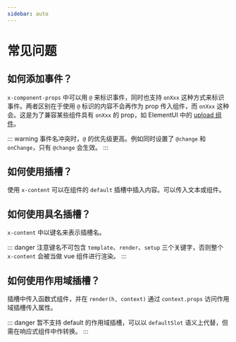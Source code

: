 ```yaml
---
sidebar: auto
---
```


# 常见问题

## 如何添加事件？

`x-component-props` 中可以用 `@` 来标识事件，同时也支持 `onXxx` 这种方式来标识事件。两者区别在于使用 `@` 标识的内容不会再作为 prop 传入组件，而 `onXxx` 这种会。这是为了兼容某些组件具有 `onXxx` 的 prop，如 ElementUI 中的 [upload 组件](https://element.eleme.cn/#/zh-CN/component/upload#attribute)。

::: warning
事件名冲突时，`@` 的优先级更高。例如同时设置了 `@change` 和 `onChange`，只有 `@change` 会生效。
:::

<dumi-previewer demoPath="questions/events" />

## 如何使用插槽？

使用 `x-content` 可以在组件的 `default` 插槽中插入内容。可以传入文本或组件。

<dumi-previewer demoPath="questions/default-slot" />

## 如何使用具名插槽？

`x-content` 中以键名来表示插槽名。

::: danger
注意键名不可包含 `template`、`render`、`setup` 三个关键字，否则整个 `x-content` 会被当做 vue 组件进行渲染。
:::

<dumi-previewer demoPath="questions/named-slot" />

## 如何使用作用域插槽？

插槽中传入函数式组件，并在 `render(h, context)` 通过 `context.props` 访问作用域插槽传入属性。

::: danger
暂不支持 default 的作用域插槽，可以以 `defaultSlot` 语义上代替，但需在响应式组件中作转换。
:::

<dumi-previewer demoPath="questions/scoped-slot" />
